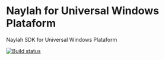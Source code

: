 # Naylah for Universal Windows Plataform
Naylah SDK for Universal Windows Plataform

[![Build status](https://ci.appveyor.com/api/projects/status/6ts40ompha6n13a1?svg=true)](https://ci.appveyor.com/project/daemun/naylah-uwp)
